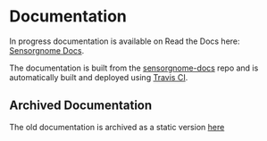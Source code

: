 # Documentation

In progress documentation is available on Read the Docs here: [Sensorgnome Docs](sensorgnome.readthedocs.io).

The documentation is built from the [sensorgnome-docs](https://github.com/sensorgnome-org/sensorgnome-docs) repo and is automatically built and deployed using [Travis CI](https://travis-ci.org/github/sensorgnome-org/sensorgnome-docs/).

## Archived Documentation

The old documentation is archived as a static version [here](https://archived.sensorgnome.org)
